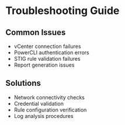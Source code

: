 # Troubleshooting Guide
## Common Issues
- vCenter connection failures
- PowerCLI authentication errors
- STIG rule validation failures
- Report generation issues

## Solutions
- Network connectivity checks
- Credential validation
- Rule configuration verification
- Log analysis procedures
